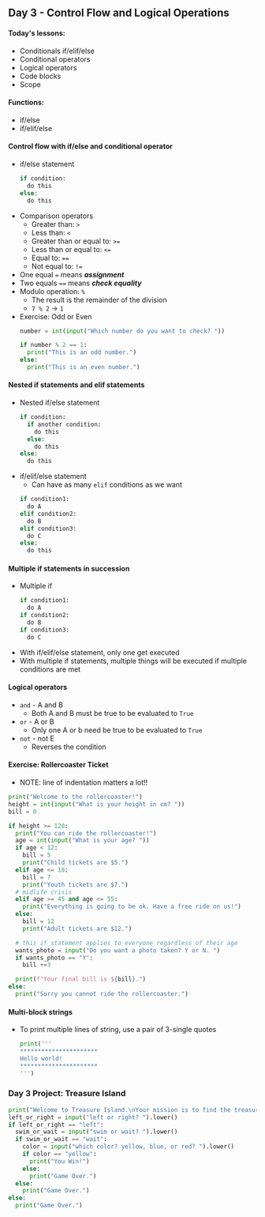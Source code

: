 ## Day 3 - Control Flow and Logical Operations

#### Today's lessons:
- Conditionals if/elif/else
- Conditional operators
- Logical operators
- Code blocks
- Scope

#### Functions:
- if/else
- if/elif/else


#### Control flow with if/else and conditional operator
- if/else statement
  ```py
  if condition:
    do this
  else:
    do this
  ```
- Comparison operators
  - Greater than: `>`
  - Less than: `<`
  - Greater than or equal to: `>=`
  - Less than or equal to: `<=`
  - Equal to: `==`
  - Not equal to: `!=`
- One equal `=` means ***assignment***
- Two equals `==` means ***check equality***
- Modulo operation: `%`
  - The result is the remainder of the division
  - `7 % 2` -> `1`
- Exercise: Odd or Even
  ```py
  number = int(input("Which number do you want to check? "))

  if number % 2 == 1:
    print("This is an odd number.")
  else:
    print("This is an even number.")
  ```

#### Nested if statements and elif statements
- Nested if/else statement
  ```py
  if condition:
    if another condition:
      do this
    else:
      do this
  else:
    do this
  ```
- if/elif/else statement
  - Can have as many `elif` conditions as we want
  ```py
  if condition1:
    do A
  elif condition2:
    do B
  elif condition3:
    do C
  else:
    do this
  ```

#### Multiple if statements in succession
- Multiple if
  ```py
  if condition1:
    do A
  if condition2:
    do B
  if condition3:
    do C
  ```
- With if/elif/else statement, only one get executed
- With multiple if statements, multiple things will be executed if multiple conditions are met

#### Logical operators
- `and` - A and B
  - Both A and B must be true to be evaluated to `True`
- `or` - A or B
  - Only one A or b need be true to be evaluated to `True`
- `not` - not E
  - Reverses the condition

#### Exercise: Rollercoaster Ticket
- NOTE: line of indentation matters a lot!!
```py
print("Welcome to the rollercoaster!")
height = int(input("What is your height in cm? "))
bill = 0

if height >= 120:
  print("You can ride the rollercoaster!")
  age = int(input("What is your age? "))
  if age < 12:
    bill = 5
    print("Child tickets are $5.")
  elif age <= 18:
    bill = 7
    print("Youth tickets are $7.")
  # midlife crisis
  elif age >= 45 and age <= 55:
    print("Everything is going to be ok. Have a free ride on us!")
  else:
    bill = 12
    print("Adult tickets are $12.")

  # this if statement applies to everyone regardless of their age
  wants_photo = input("Do you want a photo taken? Y or N. ")
  if wants_photo == "Y":
    bill +=3

  print(f"Your final bill is ${bill}.")
else:
  print("Sorry you cannot ride the rollercoaster.")
```

#### Multi-block strings
- To print multiple lines of string, use a pair of 3-single quotes
  ```py
  print('''
  **********************
  Hello world!
  **********************
  ''')
  ```

### Day 3 Project: Treasure Island
```py
print("Welcome to Treasure Island.\nYour mission is to find the treasure.")
left_or_right = input("left or right? ").lower()
if left_or_right == "left":
  swim_or_wait = input("swim or wait? ").lower()
  if swim_or_wait == "wait":
    color = input("which color? yellow, blue, or red? ").lower()
    if color == "yellow":
      print("You Win!")
    else:
      print("Game Over.")
  else:
    print("Game Over.")
else:
  print("Game Over.")
```